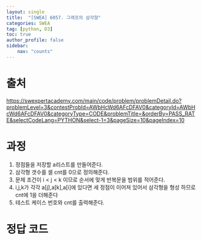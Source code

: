 ```yaml
---
layout: single
title:  "[SWEA] 6057. 그래프의 삼각형"
categories: SWEA
tag: [python, D3]
toc: true
author_profile: false
sidebar:
    nav: "counts"
---
```


# 출처
<https://swexpertacademy.com/main/code/problem/problemDetail.do?problemLevel=3&contestProbId=AWbHcWd6AFcDFAV0&categoryId=AWbHcWd6AFcDFAV0&categoryType=CODE&problemTitle=&orderBy=PASS_RATE&selectCodeLang=PYTHON&select-1=3&pageSize=10&pageIndex=10>


  
  
# 과정
1. 정점들을 저장할 a리스트를 만들어준다.
2. 삼각형 갯수를 셀 cnt를 0으로 정의해준다.
3. 문제 조건이 i < j < k 이므로 순서에 맞게 반복문을 범위를 적어준다.
4. i,j,k가 각각 a[j],a[k],a[i]에 있다면 세 정점이 이어져 있어서 삼각형을 형성 하므로 cnt에 1을 더해준다
5. 테스트 케이스 번호와 cnt를 출력해준다.  
  



  




# 정답 코드
<script src="https://gist.github.com/kghees/4bd18f80246d90ee589876adf023821b.js"></script>
      
